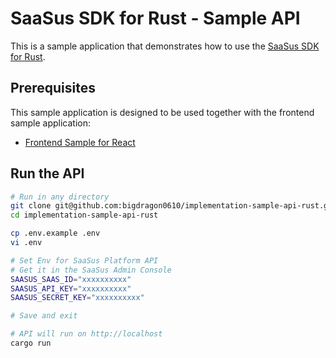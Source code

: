# SaaSus SDK for Rust - Sample API

This is a sample application that demonstrates how to use the [SaaSus SDK for Rust](https://github.com/bigdragon0610/saasus-sdk-rust).

## Prerequisites

This sample application is designed to be used together with the frontend sample application:
- [Frontend Sample for React](https://github.com/saasus-platform/implementation-sample-front-react/)

## Run the API
```sh
# Run in any directory
git clone git@github.com:bigdragon0610/implementation-sample-api-rust.git
cd implementation-sample-api-rust

cp .env.example .env
vi .env

# Set Env for SaaSus Platform API
# Get it in the SaaSus Admin Console
SAASUS_SAAS_ID="xxxxxxxxxx"
SAASUS_API_KEY="xxxxxxxxxx"
SAASUS_SECRET_KEY="xxxxxxxxxx"

# Save and exit
```

```sh
# API will run on http://localhost
cargo run
```
